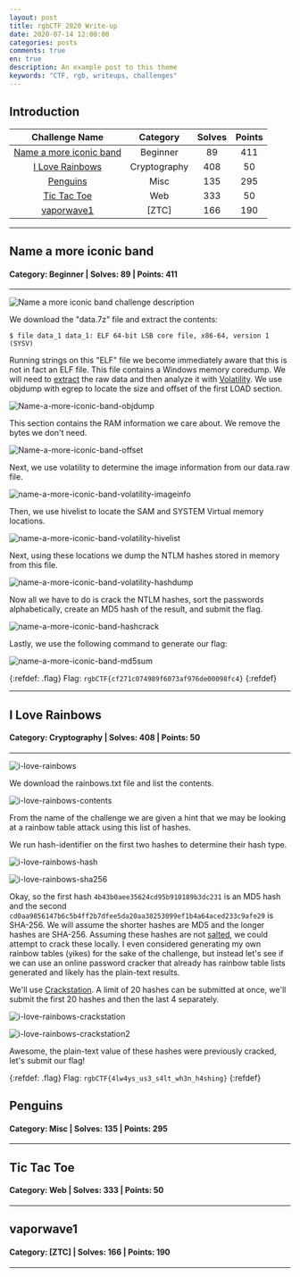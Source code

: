 ```yaml
---
layout: post
title: rgbCTF 2020 Write-up
date: 2020-07-14 12:00:00
categories: posts
comments: true
en: true
description: An example post to this theme
keywords: "CTF, rgb, writeups, challenges"
---
```


## Introduction

| Challenge Name | Category | Solves | Points |
|:--------------:|:--------:|:------:|:------:|
|[Name a more iconic band](#name-a-more-iconic-band) | Beginner | 89 | 411 |
|[I Love Rainbows](#i-love-rainbows) | Cryptography | 408 | 50 |
|[Penguins](#penguins) | Misc | 135 | 295 |
|[Tic Tac Toe](#tic-tac-toe) | Web | 333 | 50 |
|[vaporwave1](#vaporwave1) | [ZTC] | 166 | 190 |

----------------

## Name a more iconic band
#### Category: Beginner | Solves: 89 | Points: 411

----------------

![Name a more iconic band challenge description](https://i.imgur.com/zwX6zYQ.png)

We download the "data.7z" file and extract the contents:

`$ file data_1
data_1: ELF 64-bit LSB core file, x86-64, version 1 (SYSV)`

Running strings on this "ELF" file we become immediately aware that this is not in fact an ELF file.
This file contains a Windows memory coredump.
We will need to [extract](https://www.andreafortuna.org/2017/06/23/how-to-extract-a-ram-dump-from-a-running-virtualbox-machine/) the raw data and then analyze it with [Volatility](https://github.com/volatilityfoundation/volatility/wiki/Installation).
We use objdump with egrep to locate the size and offset of the first LOAD section.

![Name-a-more-iconic-band-objdump](https://i.imgur.com/Oe15Iz5.png)

This section contains the RAM information we care about. We remove the bytes we don't need.

![Name-a-more-iconic-band-offset](https://i.imgur.com/t1lI2o6.png)

Next, we use volatility to determine the image information from our data.raw file.

![name-a-more-iconic-band-volatility-imageinfo](https://i.imgur.com/QmICVDb.png)

Then, we use hivelist to locate the SAM and SYSTEM Virtual memory locations.

![name-a-more-iconic-band-volatility-hivelist](https://i.imgur.com/mBJQKBS.png)

Next, using these locations we dump the NTLM hashes stored in memory from this file.

![name-a-more-iconic-band-volatility-hashdump](https://i.imgur.com/wAEbuNk.png)

Now all we have to do is crack the NTLM hashes, sort the passwords alphabetically, create an MD5 hash of the result, and submit the flag.

![name-a-more-iconic-band-hashcrack](https://i.imgur.com/wVy4YPf.png)

Lastly, we use the following command to generate our flag:

![name-a-more-iconic-band-md5sum](https://i.imgur.com/XGKds6x.png)

{:refdef: .flag}
Flag: `rgbCTF{cf271c074989f6073af976de00098fc4}`
{:refdef}

----------------

## I Love Rainbows

#### Category: Cryptography | Solves: 408 | Points: 50

----------------

![i-love-rainbows](https://i.imgur.com/Qu538xe.png)



We download the rainbows.txt file and list the contents.



![i-love-rainbows-contents](https://i.imgur.com/9kdQ6NS.png)



From the name of the challenge we are given a hint that we may be looking at a rainbow table attack using this list of hashes.

We run hash-identifier on the first two hashes to determine their hash type.



![i-love-rainbows-hash](https://i.imgur.com/a3uZlJz.png)

![i-love-rainbows-sha256](https://i.imgur.com/7793gNB.png)



Okay, so the first hash `4b43b0aee35624cd95b910189b3dc231` is an MD5 hash and the second `cd0aa9856147b6c5b4ff2b7dfee5da20aa38253099ef1b4a64aced233c9afe29` is SHA-256. We will assume the shorter hashes are MD5 and the longer hashes are SHA-256. Assuming these hashes are not [salted](https://doubleoctopus.com/security-wiki/encryption-and-cryptography/salted-secure-hash-algorithm/), we could attempt to crack these locally. I even considered generating my own rainbow tables (yikes) for the sake of the challenge, but instead let's see if we can use an online password cracker that already has rainbow table lists generated and likely has the plain-text results.

We'll use [Crackstation](https://crackstation.net). A limit of 20 hashes can be submitted at once, we'll submit the first 20 hashes and then the last 4 separately.



![i-love-rainbows-crackstation](https://i.imgur.com/l7Q8bR7.png)

![i-love-rainbows-crackstation2](https://i.imgur.com/R14wx8D.png)



Awesome, the plain-text value of these hashes were previously cracked, let's submit our flag!

{:refdef: .flag}
Flag: `rgbCTF{4lw4ys_us3_s4lt_wh3n_h4shing}`
{:refdef}


## Penguins

#### Category: Misc | Solves: 135 | Points: 295

----------------

## Tic Tac Toe

#### Category: Web | Solves: 333 | Points: 50

----------------

## vaporwave1

#### Category: [ZTC] | Solves: 166 | Points: 190

----------------
